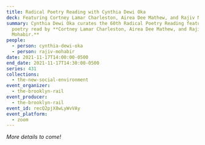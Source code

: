 ```yaml
---
title: Radical Poetry Reading with Cynthia Dewi Oka
deck: Featuring Cortney Lamar Charleston, Airea Dee Mathew, and Rajiv Mohabir
summary: Cynthia Dewi Oka curates the 60th Radical Poetry Reading featuring
  poetry read by **Cortney Lamar Charleston, Airea Dee Mathew, and Rajiv
  Mohabir.**
people:
  - person: cynthia-dewi-oka
  - person: rajiv-mohabir
date: 2021-11-17T14:00:00-0500
end_date: 2021-11-17T14:30:00-0500
series: 431
collections:
  - the-new-social-environment
event_organizer:
  - the-brooklyn-rail
event_producer:
  - the-brooklyn-rail
event_id: recQ2pjX8wLyWvVAy
event_platform:
  - zoom
---
```

*More details to come!*
